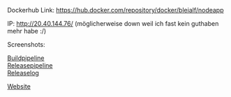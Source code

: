Dockerhub Link: https://hub.docker.com/repository/docker/bleialf/nodeapp

IP: http://20.40.144.76/ (möglicherweise down weil ich fast kein guthaben mehr habe :/)

Screenshots:

[Buildpipeline](Screenshots/BuildPipeline.PNG)  
[Releasepipeline](Screenshots/ReleasePipeline.PNG)  
[Releaselog](Screenshots/CreateLog.PNG)  

[Website](Screenshots/WebSite.PNG)
